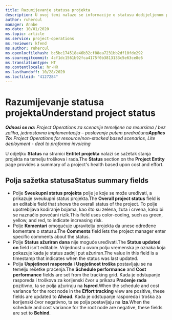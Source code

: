 ```yaml
---
title: Razumijevanje statusa projekta
description: U ovoj temi nalaze se informacije o statusu dodijeljenom projektu u aplikaciji Dynamics 365 Project Operations.
author: ruhercul
manager: Annbe
ms.date: 10/01/2020
ms.topic: article
ms.service: project-operations
ms.reviewer: kfend
ms.author: ruhercul
ms.openlocfilehash: bc5bc174518e46b32cf88ea7231bb2df10fde292
ms.sourcegitcommit: 4cf1dc1561b92fca4175f0b3813133c5e63ce8e6
ms.translationtype: HT
ms.contentlocale: hr-HR
ms.lasthandoff: 10/28/2020
ms.locfileid: "4127284"
---
```

# <a name="understand-project-status"></a><span data-ttu-id="99f17-103">Razumijevanje statusa projekta</span><span class="sxs-lookup"><span data-stu-id="99f17-103">Understand project status</span></span>

<span data-ttu-id="99f17-104">_**Odnosi se na:** Project Operations za scenarije temeljene na resursima / bez zaliha, jednostavna implementacija – poslovanje putem predračuna_</span><span class="sxs-lookup"><span data-stu-id="99f17-104">_**Applies To:** Project Operations for resource/non-stocked based scenarios, Lite deployment - deal to proforma invoicing_</span></span>


<span data-ttu-id="99f17-105">U odjeljku **Status** na stranici **Entitet projekta** nalazi se sažetak stanja projekta na temelju troškova i rada.</span><span class="sxs-lookup"><span data-stu-id="99f17-105">The **Status** section on the **Project Entity** page provides a summary of a project's health based upon cost and effort.</span></span>


## <a name="status-summary-fields"></a><span data-ttu-id="99f17-106">Polja sažetka statusa</span><span class="sxs-lookup"><span data-stu-id="99f17-106">Status summary fields</span></span>

- <span data-ttu-id="99f17-107">Polje **Sveukupni status projekta** polje je koje se može uređivati, a prikazuje sveukupni status projekta.</span><span class="sxs-lookup"><span data-stu-id="99f17-107">The **Overall project status** field is an editable field that shows the overall status of the project.</span></span> <span data-ttu-id="99f17-108">To polje upotrebljava kodiranje bojama, kao što su zelena, žuta i crvena, kako bi se naznačio povećani rizik.</span><span class="sxs-lookup"><span data-stu-id="99f17-108">This field uses color-coding, such as green, yellow, and red, to indicate increasing risk.</span></span> 
- <span data-ttu-id="99f17-109">Polje **Komentari** omogućuje upravitelju projekta da unese određene komentare o statusu.</span><span class="sxs-lookup"><span data-stu-id="99f17-109">The **Comments** field lets the project manager enter specific comments about the status.</span></span> 
- <span data-ttu-id="99f17-110">Polje **Status ažuriran dana** nije moguće uređivati.</span><span class="sxs-lookup"><span data-stu-id="99f17-110">The **Status updated on** field isn't editable.</span></span> <span data-ttu-id="99f17-111">Vrijednost u ovom polju vremenska je oznaka koja pokazuje kada je status zadnji put ažuriran.</span><span class="sxs-lookup"><span data-stu-id="99f17-111">The value in this field is a timestamp that indicates when the status was last updated.</span></span>
- <span data-ttu-id="99f17-112">Polja **Uspješnost rasporeda** i **Uspješnost troška** postavljaju se na temelju rešetke praćenja.</span><span class="sxs-lookup"><span data-stu-id="99f17-112">The **Schedule performance** and **Cost performance** fields are set from the tracking grid.</span></span> <span data-ttu-id="99f17-113">Kada je odstupanje rasporeda i troškova za korijenski čvor u prikazu **Praćenje rada** pozitivno, ta se polja ažuriraju na **Ispred**.</span><span class="sxs-lookup"><span data-stu-id="99f17-113">When the schedule and cost variance for the root node in the **Effort tracking** view are positive, these fields are updated to **Ahead**.</span></span> <span data-ttu-id="99f17-114">Kada je odstupanje rasporeda i troška za korijenski čvor negativno, ta se polja postavljaju na **Iza**.</span><span class="sxs-lookup"><span data-stu-id="99f17-114">When the schedule and cost variance for the root node are negative, these fields are set to **Behind**.</span></span>
